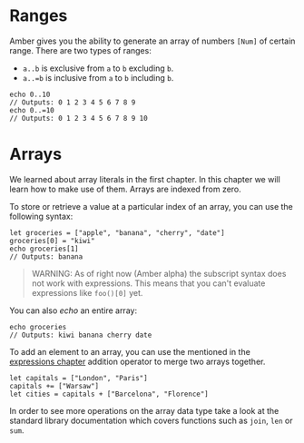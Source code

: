 # Ranges

Amber gives you the ability to generate an array of numbers `[Num]` of certain range. There are two types of ranges:
- `a..b` is exclusive from `a` to `b` excluding `b`.
- `a..=b` is inclusive from `a` to `b` including `b`.

```ab
echo 0..10
// Outputs: 0 1 2 3 4 5 6 7 8 9
echo 0..=10
// Outputs: 0 1 2 3 4 5 6 7 8 9 10
```

# Arrays

We learned about array literals in the first chapter. In this chapter we will learn how to make use of them. Arrays are indexed from zero.

To store or retrieve a value at a particular index of an array, you can use the following syntax:

```ab
let groceries = ["apple", "banana", "cherry", "date"]
groceries[0] = "kiwi"
echo groceries[1]
// Outputs: banana
```

> WARNING: As of right now (Amber alpha) the subscript syntax does not work with expressions. This means that you can't evaluate expressions like `foo()[0]` yet.

You can also _echo_ an entire array:

```ab
echo groceries
// Outputs: kiwi banana cherry date
```

To add an element to an array, you can use the mentioned in the [expressions chapter](/basic_syntax/expressions) addition operator to merge two arrays together.

```ab
let capitals = ["London", "Paris"]
capitals += ["Warsaw"]
let cities = capitals + ["Barcelona", "Florence"]
```

In order to see more operations on the array data type take a look at the standard library documentation which covers functions such as `join`, `len` or `sum`.
